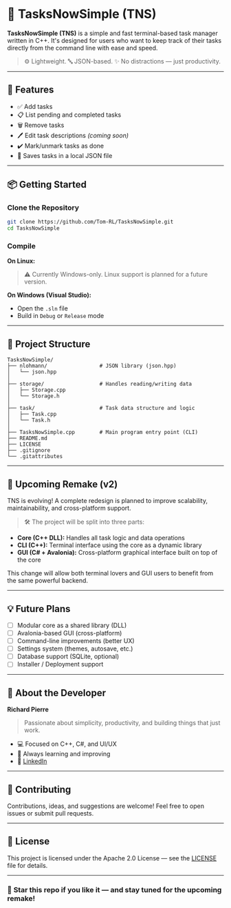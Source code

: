 # 📝 TasksNowSimple (TNS)

**TasksNowSimple (TNS)** is a simple and fast terminal-based task manager written in C++. It's designed for users who want to keep track of their tasks directly from the command line with ease and speed.

> ⚙️ Lightweight. 🔤 JSON-based. ✨ No distractions — just productivity.

---

## 🚀 Features

* ✅ Add tasks
* 📋 List pending and completed tasks
* 🗑️ Remove tasks
* 🖊️ Edit task descriptions *(coming soon)*
* ✔️ Mark/unmark tasks as done
* 💾 Saves tasks in a local JSON file

---

## 📦 Getting Started

### Clone the Repository

```bash
git clone https://github.com/Tom-RL/TasksNowSimple.git
cd TasksNowSimple
```

### Compile

**On Linux:**

> ⚠️ Currently Windows-only. Linux support is planned for a future version.

**On Windows (Visual Studio):**

* Open the `.sln` file
* Build in `Debug` or `Release` mode

---

## 📁 Project Structure

```
TasksNowSimple/
├── nlohmann/                 # JSON library (json.hpp)
│   └── json.hpp
│
├── storage/                  # Handles reading/writing data
│   ├── Storage.cpp
│   └── Storage.h
│
├── task/                     # Task data structure and logic
│   ├── Task.cpp
│   └── Task.h
│
├── TasksNowSimple.cpp        # Main program entry point (CLI)
├── README.md
├── LICENSE
├── .gitignore
└── .gitattributes
```

---

## 🔄 Upcoming Remake (v2)

TNS is evolving! A complete redesign is planned to improve scalability, maintainability, and cross-platform support.

> 🛠️ The project will be split into three parts:

* **Core (C++ DLL):** Handles all task logic and data operations
* **CLI (C++):** Terminal interface using the core as a dynamic library
* **GUI (C# + Avalonia):** Cross-platform graphical interface built on top of the core

This change will allow both terminal lovers and GUI users to benefit from the same powerful backend.

---

## 💡 Future Plans

* [ ] Modular core as a shared library (DLL)
* [ ] Avalonia-based GUI (cross-platform)
* [ ] Command-line improvements (better UX)
* [ ] Settings system (themes, autosave, etc.)
* [ ] Database support (SQLite, optional)
* [ ] Installer / Deployment support

---

## 👤 About the Developer

**Richard Pierre**

> Passionate about simplicity, productivity, and building things that just work.

* 💻 Focused on C++, C#, and UI/UX
* 🧠 Always learning and improving
* 🔗 [LinkedIn](https://www.linkedin.com/in/richard-pierre-386194278/)

---

## 🤝 Contributing

Contributions, ideas, and suggestions are welcome! Feel free to open issues or submit pull requests.

---

## 📄 License

This project is licensed under the Apache 2.0 License — see the [LICENSE](LICENSE) file for details.

---

### 🌟 **Star this repo** if you like it — and stay tuned for the upcoming remake!
